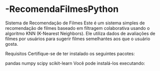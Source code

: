 # -RecomendaFilmesPython

Sistema de Recomendação de Filmes
Este é um sistema simples de recomendação de filmes baseado em filtragem colaborativa usando o algoritmo KNN (K-Nearest Neighbors). Ele utiliza dados de avaliações de filmes por usuários para sugerir filmes semelhantes aos que o usuário gosta.

Requisitos
Certifique-se de ter instalado os seguintes pacotes:

pandas
numpy
scipy
scikit-learn
Você pode instalá-los executando:
